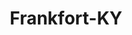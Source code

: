 ---
title: Frankfort-KY
slug: frankfort-ky
f_state:
- cms/state/kentucky.md
f_locations:
- cms/payday-loan/advance-america-1785.md
- cms/payday-loan/advance-america-1798.md
- cms/payday-loan/american-payment-systems-4339.md
- cms/payday-loan/cash-express-7182.md
- cms/payday-loan/cash-express-7216.md
- cms/payday-loan/cashland-9152.md
- cms/payday-loan/check-exchange-11169.md
- cms/payday-loan/check-exchange-11185.md
- cms/payday-loan/check-into-cash-11968.md
- cms/payday-loan/check-into-cash-11986.md
- cms/payday-loan/check-into-cash-11987.md
- cms/payday-loan/check-into-cash-kentucky-llc-13214.md
- cms/payday-loan/check-into-cash-kentucky-llc-13224.md
- cms/payday-loan/express-check-limited-17150.md
- cms/payday-loan/express-check-limited-17151.md
- cms/payday-loan/lendnation-20313.md
- cms/payday-loan/payday-usa-404-24151.md
- cms/payday-loan/payday-usa-404-24152.md
- cms/payday-loan/quik-cash-25391.md
- cms/payday-loan/quik-cash-of-kentucky-25579.md
- cms/payday-loan/stonington-properties-26934.md
- cms/payday-loan/title-loan-27847.md
updated-on: '2024-05-30T13:41:28.615Z'
created-on: '2024-05-30T13:41:28.615Z'
published-on: '2024-05-30T13:54:32.469Z'
f_city: Frankfort
layout: '[city].html'
tags: city
---